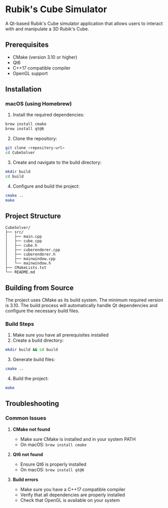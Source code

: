 # Rubik's Cube Simulator

A Qt-based Rubik's Cube simulator application that allows users to interact with and manipulate a 3D Rubik's Cube.

## Prerequisites

- CMake (version 3.10 or higher)
- Qt6
- C++17 compatible compiler
- OpenGL support

## Installation

### macOS (using Homebrew)

1. Install the required dependencies:
```bash
brew install cmake
brew install qt@6
```

2. Clone the repository:
```bash
git clone <repository-url>
cd CubeSolver
```

3. Create and navigate to the build directory:
```bash
mkdir build
cd build
```

4. Configure and build the project:
```bash
cmake ..
make
```

## Project Structure

```
CubeSolver/
├── src/
│   ├── main.cpp
│   ├── cube.cpp
│   ├── cube.h
│   ├── cuberenderer.cpp
│   ├── cuberenderer.h
│   ├── mainwindow.cpp
│   └── mainwindow.h
├── CMakeLists.txt
└── README.md
```

## Building from Source

The project uses CMake as its build system. The minimum required version is 3.10. The build process will automatically handle Qt dependencies and configure the necessary build files.

### Build Steps

1. Make sure you have all prerequisites installed
2. Create a build directory:
```bash
mkdir build && cd build
```

3. Generate build files:
```bash
cmake ..
```

4. Build the project:
```bash
make
```

## Troubleshooting

### Common Issues

1. **CMake not found**
   - Make sure CMake is installed and in your system PATH
   - On macOS: `brew install cmake`

2. **Qt6 not found**
   - Ensure Qt6 is properly installed
   - On macOS: `brew install qt@6`

3. **Build errors**
   - Make sure you have a C++17 compatible compiler
   - Verify that all dependencies are properly installed
   - Check that OpenGL is available on your system
